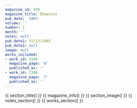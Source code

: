 ```yaml
---
magazine_id: 439
magazine_title: Showcase
pub_date: '1965'
volume: ''
number: 2
month: ''
notes: null
pub_date1: 31/12/1965
pub_date2: null
image: null
works_included:
- work_id: 3194
  magazine_page: '6'
  published_as: ''
- work_id: 2300
  magazine_page: '7'
  published_as: ''
---
```


{{ section_title() }}
{{ magazine_info() }}
{{ section_image() }}
{{ notes_section() }}
{{ works_section() }}
